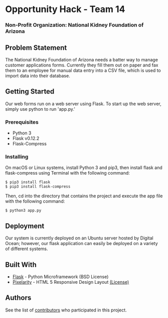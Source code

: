 # Opportunity Hack - Team 14
### Non-Profit Organization: National Kidney Foundation of Arizona

## Problem Statement

The National Kidney Foundation of Arizona needs a batter way to manage customer applications forms. Currently they fill them out on paper and fax them to an employee for manual data entry into a CSV file, which is used to import data into their database.

## Getting Started

Our web forms run on a web server using Flask. To start up the web server, simply use python to run 'app.py.'

### Prerequisites

* Python 3
* Flask v0.12.2
* Flask-Compress

### Installing

On macOS or Linux systems, install Python 3 and pip3, then install flask and flask-compress using Terminal with the following command:
```
$ pip3 install flask
$ pip3 install flask-compress
```
Then, cd into the directory that contains the project and execute the app file with the following command:
```
$ python3 app.py
```
## Deployment

Our system is currently deployed on an Ubuntu server hosted by Digital Ocean; however, our flask application can easily be deployed on a variety of different systems.

## Built With

* [Flask](http://flask.pocoo.org) - Python Microframework (BSD License)
* [Pixelarity](https://pixelarity.com) - HTML 5 Responsive Design Layout [(License)](https://pixelarity.com/license)

## Authors

See the list of [contributors](https://github.com/2017-Arizona-Opportunity-Hack/Team14/graphs/contributors) who participated in this project.

